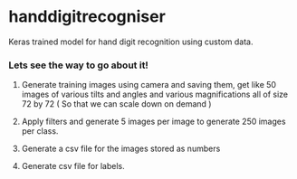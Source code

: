 # handdigitrecogniser
Keras trained model for hand digit recognition using custom data.



### Lets see the way to go about it!
1) Generate training images using camera and saving them, get like 50 images of various tilts and angles and various magnifications all of size 72 by 72 ( So that we can scale down on demand )

2) Apply filters and generate 5 images per image to generate 250 images per class.

3) Generate a csv file for the images stored as numbers

4) Generate csv file for labels.
